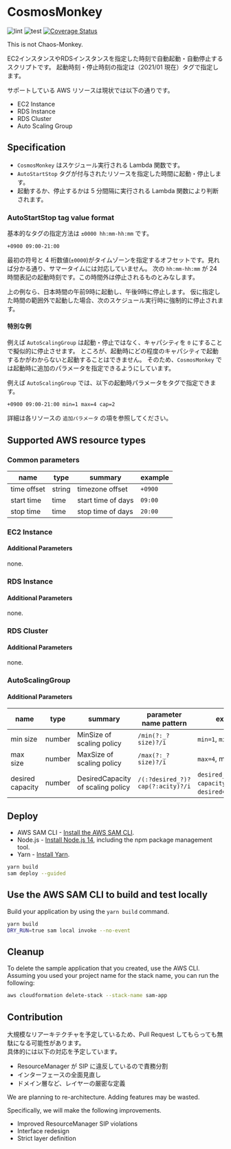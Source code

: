 # CosmosMonkey

![lint](https://github.com/sonodar/cosmosmonkey/actions/workflows/lint.yml/badge.svg)
![test](https://github.com/sonodar/cosmosmonkey/actions/workflows/test.yml/badge.svg)
[![Coverage Status](https://coveralls.io/repos/github/sonodar/cosmosmonkey/badge.svg?branch=master)](https://coveralls.io/github/sonodar/cosmosmonkey?branch=master)

This is not Chaos-Monkey.

EC2インスタンスやRDSインスタンスを指定した時刻で自動起動・自動停止するスクリプトです。
起動時刻・停止時刻の指定は（2021/01 現在）タグで指定します。

サポートしている AWS リソースは現状では以下の通りです。

- EC2 Instance
- RDS Instance
- RDS Cluster
- Auto Scaling Group

## Specification

- `CosmosMonkey` はスケジュール実行される Lambda 関数です。
- `AutoStartStop` タグが付与されたリソースを指定した時間に起動・停止します。
- 起動するか、停止するかは 5 分間隔に実行される Lambda 関数により判断されます。

### AutoStartStop tag value format

基本的なタグの指定方法は `±0000 hh:mm-hh:mm` です。

```
+0900 09:00-21:00
```

最初の符号と 4 桁数値(`±0000`)がタイムゾーンを指定するオフセットです。見れば分かる通り、サマータイムには対応していません。
次の `hh:mm-hh:mm` が 24 時間表記の起動時刻です。この時間外は停止されるものとみなします。

上の例なら、日本時間の午前9時に起動し、午後9時に停止します。
仮に指定した時間の範囲外で起動した場合、次のスケジュール実行時に強制的に停止されます。

#### 特別な例

例えば `AutoScalingGroup` は起動・停止ではなく、キャパシティを `0` にすることで擬似的に停止させます。
ところが、起動時にどの程度のキャパシティで起動するかがわからないと起動することはできません。
そのため、`CosmosMonkey` では起動時に追加のパラメータを指定できるようにしています。

例えば `AutoScalingGroup` では、以下の起動時パラメータをタグで指定できます。

```
+0900 09:00-21:00 min=1 max=4 cap=2
```

詳細は各リソースの `追加パラメータ` の項を参照してください。

## Supported AWS resource types

### Common parameters

| name | type | summary | example |
| --- | --- | --- | --- |
| time offset | string | timezone offset | `+0900` |
| start time | time | start time of days | `09:00` |
| stop time | time | stop time of days | `20:00` |

### EC2 Instance

#### Additional Parameters

none.

### RDS Instance

#### Additional Parameters

none.

### RDS Cluster

#### Additional Parameters

none.

### AutoScalingGroup

#### Additional Parameters

| name | type | summary | parameter name pattern | example |
| --- | --- | --- | --- | --- |
| min size | number | MinSize of scaling policy | `/min(?:_?size)?/i` | `min=1`, `minsize=1` |
| max size | number | MaxSize of scaling policy | `/max(?:_?size)?/i` | `max=4`, max_size=4` |
| desired capacity | number | DesiredCapacity of scaling policy | `/(:?desired_?)?cap(?:acity)?/i` | `desired_capacity=2`, `capacity=2`, `desired=2`, `cap=2` |

## Deploy

* AWS SAM CLI - [Install the AWS SAM CLI](https://docs.aws.amazon.com/serverless-application-model/latest/developerguide/serverless-sam-cli-install.html).
* Node.js - [Install Node.js 14](https://nodejs.org/en/), including the npm package management tool.
* Yarn - [Install Yarn](https://classic.yarnpkg.com/en/docs/install).

```bash
yarn build
sam deploy --guided
```

## Use the AWS SAM CLI to build and test locally

Build your application by using the `yarn build` command.

```bash
yarn build
DRY_RUN=true sam local invoke --no-event
```

## Cleanup

To delete the sample application that you created, use the AWS CLI. Assuming you used your project name for the stack name, you can run the following:

```bash
aws cloudformation delete-stack --stack-name sam-app
```

## Contribution

大規模なリアーキテクチャを予定しているため、Pull Request してもらっても無駄になる可能性があります。  
具体的には以下の対応を予定しています。

- ResourceManager が SIP に違反しているので責務分割
- インターフェースの全面見直し
- ドメイン層など、レイヤーの厳密な定義

We are planning to re-architecture. Adding features may be wasted.

Specifically, we will make the following improvements.

- Improved ResourceManager SIP violations
- Interface redesign
- Strict layer definition

